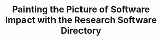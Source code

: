 ---
authors: J. Spaaks, T. Klaver, S. Verhoeven, J. Maassen, T. Bakker, A. van der Ploeg, B. van Werkhoven, W. van Hage and R. van Nieuwpoort
title: "Painting the Picture of Software Impact with the Research Software Directory"
journal: "9th International Workshop on Sustainable Software for Science: Practice and Experiences (WSSSPE6.1)"
year: 2018
---